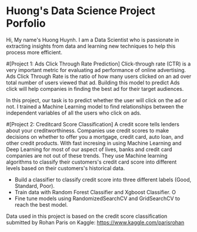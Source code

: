# Huong's Data Science Project Porfolio
Hi, My name's Huong Huynh. I am a Data Scientist who is passionate in extracting insights from data and learning new techniques to help this process more efficient.

#[Project 1: Ads Click Through Rate Prediction]
Click-through rate (CTR) is a very important metric for evaluating ad performance of online advertising. Ads Click Through Rate is the ratio of how many users clicked on an ad over total number of users viewed that ad. Building this model to predict Ads click will help companies in finding the best ad for their target audiences. 

In this project, our task is to predict whether the user will click on the ad or not. I trained a Machine Learning model to find relationships between the independent variables of all the users who click on ads.

#[Project 2: Creditcard Score Classification]
A credit score tells lenders about your creditworthiness. Companies use credit scores to make decisions on whether to offer you a mortgage, credit card, auto loan, and other credit products. With fast incresing in using Machine Learning and Deep Learning for most of our aspect of lives, banks and credit card companies are not out of these trends. They use Machine learning algorithms to classify their customers's credit card score into different levels based on their customers's historical data.

* Build a classifier to classify credit score into three different labels (Good, Standard, Poor). 
* Train data with Random Forest Classifier and Xgboost Classifier. O
* Fine tune models using RandomizedSearchCV and GridSearchCV to reach the best model.

Data used in this project is based on the credit score classification submitted by Rohan Paris on Kaggle: https://www.kaggle.com/parisrohan

